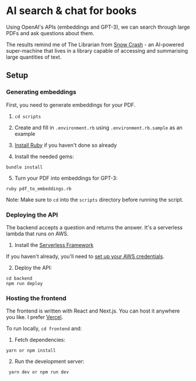 # AI search & chat for books

Using OpenAI's APIs (embeddings and GPT-3), we can search through large PDFs and ask questions about them.

The results remind me of The Librarian from [Snow Crash](https://en.wikipedia.org/wiki/Snow_Crash) - an AI-powered super-machine that lives in a library capable of accessing and summarising large quantities of text.

## Setup

### Generating embeddings

First, you need to generate embeddings for your PDF.

1. `cd scripts`

2. Create and fill in `.environment.rb` using `.environment.rb.sample` as an example

3. [Install Ruby](https://www.ruby-lang.org/en/documentation/installation/) if you haven't done so already

4. Install the needed gems:

```
bundle install
```

5. Turn your PDF into embeddings for GPT-3:

```
ruby pdf_to_embeddings.rb
```

Note: Make sure to `cd` into the `scripts` directory before running the script.

### Deploying the API

The backend accepts a question and returns the answer. It's a serverless lambda that runs on AWS.

1. Install the [Serverless Framework](https://www.serverless.com/framework/docs/getting-started)

If you haven't already, you'll need to [set up your AWS credentials](https://www.serverless.com/framework/docs/providers/aws/guide/credentials/).

2. Deploy the API:

```
cd backend
npm run deploy
```

### Hosting the frontend

The frontend is written with React and Next.js. You can host it anywhere you like. I prefer [Vercel](https://vercel.com/dashboard).

To run locally, `cd frontend` and:

1. Fetch dependencies:

```
yarn or npm install
```

2. Run the development server:

```
 yarn dev or npm run dev
```
